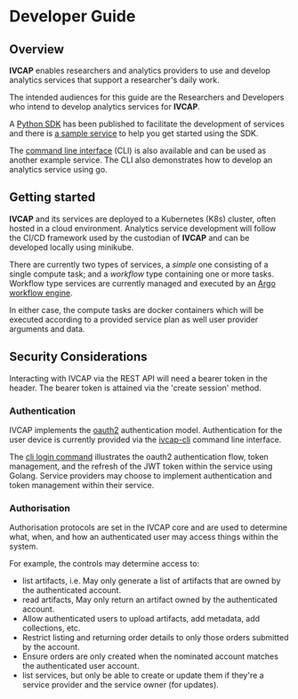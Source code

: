 # Developer Guide

## Overview

__IVCAP__ enables researchers and analytics providers to use and develop analytics services that support a researcher's daily work.

The intended audiences for this guide are the Researchers and Developers who intend to develop analytics services for __IVCAP__.

A [Python SDK](sdk/) has been published to facilitate the development of services and there is [a sample service](sdk/#using-the-sdk-for-the-ivcap_service) to help you get started using the SDK.

The [command line interface](https://github.com/ivcap-works/ivcap-cli) (CLI) is also available and can be used as another example service.
The CLI also demonstrates how to develop an analytics service using go.

## Getting started

__IVCAP__ and its services are deployed to a Kubernetes (K8s) cluster, often hosted in a cloud environment.  Analytics service development will follow the CI/CD framework used by the custodian of __IVCAP__ and can be developed locally using minikube.

There are currently two types of services, a _simple_ one consisting of a single compute task;
and a _workflow_ type containing one or more tasks. Workflow type services are currently managed and executed by an [Argo workflow engine](https://argoproj.github.io/workflows/).

In either case, the compute tasks are docker containers which will be executed according to a provided service plan as well user provider arguments and data.

## Security Considerations

Interacting with IVCAP via the REST API will need a bearer token in the header.
The bearer token is attained via the 'create session' method.

### Authentication

IVCAP implements the [oauth2](https://oauth.net/2/) authentication model.
Authentication for the user device is currently provided via the [ivcap-cli](https://github.com/ivcap-works/ivcap-cli) command line interface.

The [cli login command](https://github.com/ivcap-works/ivcap-cli) illustrates the oauth2 authentication flow, token management, and the refresh of the JWT token within the service using Golang.
Service providers may choose to implement authentication and token management within their service.

### Authorisation

Authorisation protocols are set in the IVCAP core and are used to determine what, when, and how an authenticated user may access things within the system.

For example, the controls may determine access to:

* list artifacts, i.e. May only generate a list of artifacts that are owned by the authenticated account.
* read artifacts, May only return an artifact owned by the authenticated account.
* Allow authenticated users to upload artifacts, add metadata, add collections, etc.
* Restrict listing and returning order details to only those orders submitted by the account.
* Ensure orders are only created when the nominated account matches the authenticated user account.
* list services, but only be able to create or update them if they're a service provider and the service owner (for updates).
